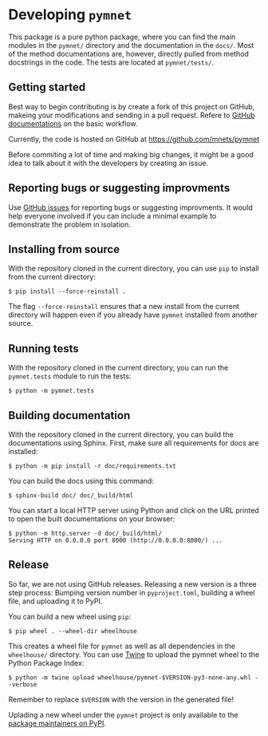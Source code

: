 # Developing `pymnet`

This package is a pure python package, where you can find the main modules in
the `pymnet/` directory and the documentation in the `docs/`. Most of the
method documentations are, however, directly pulled from method docstrings in
the code. The tests are located at `pymnet/tests/`.

## Getting started

Best way to begin contributing is by create a fork of this project on GitHub,
makeing your modifications and sending in a pull request. Refere to [GitHub
documentations][github-how-to] on the basic workflow.

Currently, the code is hosted on GitHub at https://github.com/mnets/pymnet

Before commiting a lot of time and  making big changes, it might be a good
idea to talk about it with the developers by creating an issue.

[github-how-to]: https://docs.github.com/en/get-started/exploring-projects-on-github/contributing-to-a-project

## Reporting bugs or suggesting improvments

Use [GitHub issues][github-issues] for reporting bugs or suggesting
improvments. It would help everyone involved if you can include a minimal
example to demonstrate the problem in isolation.

[github-issues]: https://docs.github.com/en/issues/tracking-your-work-with-issues/creating-an-issue

## Installing from source

With the repository cloned in the current directory, you can use `pip` to 
install from the current directory:

```console
$ pip install --force-reinstall . 
```

The flag `--force-reinstall` ensures that a new install from the current
directory will happen even if you already have `pymnet` installed from another
source.

## Running tests

With the repository cloned in the current directory, you can run the
`pymnet.tests` module to run the tests:

```console
$ python -m pymnet.tests
```

## Building documentation

With the repository cloned in the current directory, you can build the
documentations using Sphinx. First, make sure all requirements for docs
are installed:

```console
$ python -m pip install -r doc/requirements.txt
```

You can build the docs using this command:

```console
$ sphinx-build doc/ doc/_build/html
```

You can start a local HTTP server using Python and click on the URL printed to
open the built documentations on your browser:
```console
$ python -m http.server -d doc/_build/html/
Serving HTTP on 0.0.0.0 port 8000 (http://0.0.0.0:8000/) ...
```

## Release

So far, we are not using GitHub releases. Releasing a new version is a three
step process: Bumping version number in `pyproject.toml`, building a wheel
file, and uploading it to PyPI.

You can build a new wheel using `pip`:

```console
$ pip wheel . --wheel-dir wheelhouse
```

This creates a wheel file for `pymnet` as well as all dependencies in the 
`wheelhouse/` directory. You can use [Twine][twine] to upload the pymnet wheel
to the Python Package Index:

```console
$ python -m twine upload wheelhouse/pymnet-$VERSION-py3-none-any.whl --verbose
```

Remember to replace `$VERSION` with the version in the generated file!

Uplading a new wheel under the `pymnet` project is only available to the
[package maintainers on PyPI][maintainers].

[twine]: https://twine.readthedocs.io/en/latest/
[maintainers]: https://pypi.org/project/pymnet/

